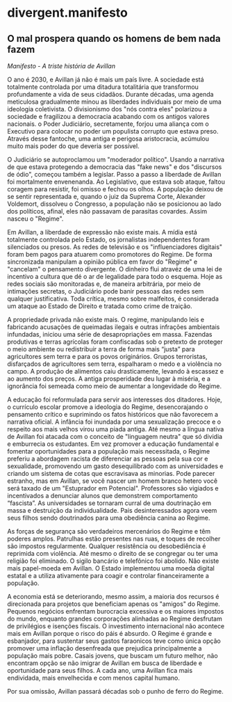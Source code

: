# divergent.manifesto

## O mal prospera quando os homens de bem nada fazem
_Manifesto - A triste história de Avillan_

O ano é 2030, e Avillan já não é mais um país livre. A sociedade está totalmente controlada por uma ditadura totalitária que transformou profundamente a vida de seus cidadãos. Durante décadas, uma agenda meticulosa gradualmente minou as liberdades individuais por meio de uma ideologia coletivista. O divisionismo dos "nós contra eles" polarizou a sociedade e fragilizou a democracia acabando com os antigos valores nacionais. o Poder Judiciário, secretamente, forjou uma aliança com o Executivo para colocar no poder um populista corrupto que estava preso. Através desse fantoche, uma antiga e perigosa aristocracia, acúmulou muito mais poder do que deveria ser possível.

O Judiciário se autoproclamou um "moderador político". Usando a narrativa de que estava protegendo a democracia das "fake news" e dos "discursos de ódio", começou também a legislar. Passo a passo a liberdade de Avillan foi mortalmente envenenanda. Ao Legislativo, que estava sob ataque, faltou coragem para resistir, foi omisso e fechou os olhos. A população deixou de se sentir representada e, quando o juiz da Suprema Corte, Alexander Voldemort, dissolveu o Congresso, a população não se posicionou ao lado dos políticos, afinal, eles não passavam de parasitas covardes. Assim nasceu o "Regime".

Em Avillan, a liberdade de expressão não existe mais. A mídia está totalmente controlada pelo Estado, os jornalistas independentes foram silenciados ou presos. As redes de televisão e os "influenciadores digitais" foram bem pagos para atuarem como promotores do Regime. De forma sincronizada manipulam a opinião pública em favor do "Regime" e "cancelam" o pensamento divergente. O dinheiro flui atravéz de uma lei de incentivo a cultura que dé o ar de legalidade para todo o esquema. Hoje as redes sociais são monitoradas e, de maneira arbitrária, por meio de intimações secretas, o Judiciário pode banir pessoas das redes sem qualquer justificativa. Toda crítica, mesmo sobre malfeitos, é considerada um ataque ao Estado de Direito e tratada como crime de traição.

A propriedade privada não existe mais. O regime, manipulando leis e fabricando acusações de queimadas ilegais e outras infrações ambientais infundadas, iniciou uma série de desapropriações em massa. Fazendas produtivas e terras agrícolas foram confiscadas sob o pretexto de proteger o meio ambiente ou redistribuir a terra de forma mais “justa” para agricultores sem terra e para os povos originários. Grupos terroristas, disfarçados de agricultores sem terra, espalharam o medo e a violência no campo. A produção de alimentos caiu drasticamente, levando à escassez e ao aumento dos preços. A antiga prosperidade deu lugar à miséria, e a ignorância foi semeada como meio de aumentar a longevidade do Regime.

A educação foi reformulada para servir aos interesses dos ditadores. Hoje, o currículo escolar promove a ideologia do Regime, desencorajando o pensamento crítico e suprimindo os fatos históricos que não favorecem a narrativa oficial. A infância foi inundada por uma sexualização precoce e o respeito aos mais velhos virou uma piada antiga. Até mesmo a língua nativa de Avillan foi atacada com o conceito de "linguagem neutra" que só dividia e emburrecia os estudantes. Em vez promover a educação fundamental e fomentar oportunidades para a população mais necessitada, o Regime preferiu a abordagem racista de diferenciar as pessoas pela sua cor e sexualidade, promovendo um gasto desequilibrado com as universidades e criando um sistema de cotas que escravisava as minorias. Pode parecer estranho, mas em Avillan, se você nascer um homem branco hetero você será taxado de um "Estuprador em Potencial". Professores são vigiados e incentivados a denunciar alunos que demonstrem comportamento “fascista”. As universidades se tornaram curral de uma doutrinação em massa e destruição da individualidade. Pais desinteressados agora veem seus filhos sendo doutrinados para uma obediência canina ao Regime.

As forças de segurança são verdadeiros mercenários do Regime e têm poderes amplos. Patrulhas estão presentes nas ruas, e toques de recolher são impostos regularmente. Qualquer resistência ou desobediência é reprimida com violência. Até mesmo o direito de se congregar ou ter uma religião foi eliminado. O sigilo bancário e telefônico foi abolido. Não existe mais papel-moeda em Avillan. O Estado implementou uma moeda digital estatal e a utiliza ativamente para coagir e controlar financeiramente a população.

A economia está se deteriorando, mesmo assim, a maioria dos recursos é direcionada para projetos que beneficiam apenas os "amigos" do Regime. Pequenos negócios enfrentam burocracia excessiva e os maiores impostos do mundo, enquanto grandes corporações alinhadas ao Regime desfrutam de privilégios e isenções fiscais. O investimento internacional não acontece mais em Avillan porque o risco do páis é absurdo. O Regime é grande e esbanjador, para sustentar seus gastos faraonicos teve como única opção promover uma inflação desenfreada que prejudica principalmente a população mais pobre. Casais jovens, que buscam um futuro melhor, não encontram opção se não imigrar de Avillan em busca de liberdade e oportunidade para seus filhos. A cada ano, uma Avillan fica mais endividada, mais envelhecida e com menos capital humano.
 
Por sua omissão, Avillan passará décadas sob o punho de ferro do Regime.
